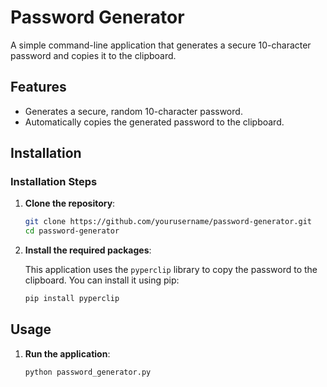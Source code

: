# Password Generator

A simple command-line application that generates a secure 10-character password and copies it to the clipboard.

## Features

- Generates a secure, random 10-character password.
- Automatically copies the generated password to the clipboard.

## Installation

### Installation Steps

1. **Clone the repository**:

    ```bash
    git clone https://github.com/yourusername/password-generator.git
    cd password-generator
    ```

2. **Install the required packages**:

    This application uses the `pyperclip` library to copy the password to the clipboard. You can install it using pip:

    ```bash
    pip install pyperclip
    ```

## Usage

1. **Run the application**:

    ```bash
    python password_generator.py
    ```

